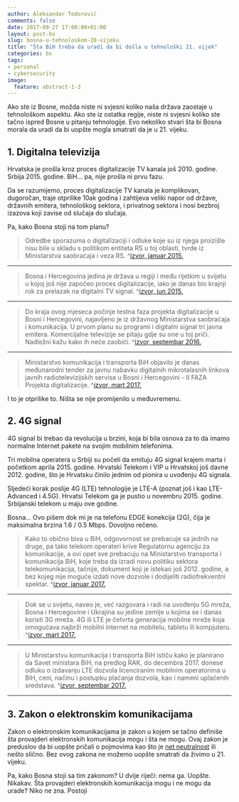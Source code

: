 ```yaml
---
author: Aleksandar Todorović
comments: false
date: 2017-09-27 17:00:00+01:00
layout: post-bs
slug: bosna-u-tehnoloskom-20-vijeku
title: "Šta BiH treba da uradi da bi došla u tehnološki 21. vijek"
categories: bs
tags:
- personal
- cybersecurity
image:
  feature: abstract-1-3
---
```


Ako ste iz Bosne, možda niste ni svjesni koliko naša država zaostaje u tehnološkom aspektu. Ako ste iz ostatka regije, niste ni svjesni koliko ste tačno ispred Bosne u pitanju tehnologije. Evo nekoliko stvari šta bi Bosna morala da uradi da bi uopšte mogla smatrati da je u 21. vijeku.


## 1. Digitalna televizija

Hrvatska je prošla kroz proces digitalizacije TV kanala još 2010. godine. Srbija 2015. godine. BiH... pa, nije prošla ni prvu fazu.

Da se razumijemo, proces digitalizacije TV kanala je komplikovan, dugoročan, traje otprilike 10ak godina i zahtijeva veliki napor od države, državnih emitera, tehnološkog sektora, i privatnog sektora i nosi bezbroj izazova koji zavise od slučaja do slučaja.

Pa, kako Bosna stoji na tom planu?

> Odredbe sporazuma o digitalizaciji i odluke koje su iz njega proizišle nisu bile u skladu s politikom entiteta RS u toj oblasti, tvrde iz Ministarstva saobraćaja i veza RS. ^[izvor, januar 2015. ](http://balkans.aljazeera.net/vijesti/u-srbiji-zavrsen-proces-digitalizacije)

---

> Bosna i Hercegovina jedina je država u regiji i među rijetkim u svijetu u kojoj još nije započeo proces digitalizacije, iako je danas bio krajnji rok za prelazak na digitalni TV signal. ^[izvor, jun 2015.](http://balkans.aljazeera.net/vijesti/digitalizacija-u-bih-zakasnila-gase-se-predajnici)

---

> Do kraja ovog mjeseca počinje testna faza projekta digitalizacije u Bosni i Hercegovini, najavljeno je iz državnog Ministarstva saobraćaja i komunikacija. U prvom planu su programi i digitalni signal tri javna emitera. Komercijalne televizije se pitaju gdje su one u toj priči. Nadležni kažu kako ih neće zaobići. ^[izvor, septembar 2016.](http://balkans.aljazeera.net/vijesti/bih-godinama-se-ceka-digitalizacija)

---

> Ministarstvo komunikacija i transporta BiH objavilo je danas međunarodni tender za javnu nabavku digitalnih mikrotalasnih linkova javnih radiotelevizijskih servisa u Bosni i Hercegovini - II FAZA Projekta digitalizacije. ^[izvor, mart 2017.](https://www.rtvbn.com/3856904/pocela-druga-faza-digitalizacije-u-bih)


I to je otprilike to. Ništa se nije promijenilo u međuvremenu.

## 2. 4G signal

4G signal bi trebao da revolucija u brzini, koja bi bila osnova za to da imamo normalne Internet pakete na svojim mobilnim telefonima.

Tri mobilna operatera u Srbiji su počeli da emituju 4G signal krajem marta i početkom aprila 2015. godine. Hrvatski Telekom i VIP u Hrvatskoj još davne 2012. godine, što je Hrvatsku činilo jednim od pionira u uvođenju 4G signala.

Sljedeći korak poslije 4G (LTE) tehnologije je LTE-A (poznat još i kao LTE-Advanced i 4.5G). Hrvatsi Telekom ga je pustio u novembru 2015. godine. Srbijanski telekom u maju ove godine.

Bosna... Ovo pišem dok mi je na telefonu EDGE konekcija (2G), čija je maksimalna brzina 1.6 / 0.5 Mbps. Dovoljno rečeno.

> Kako to obično biva u BiH, odgovornost se prebacuje sa jednih na druge, pa tako telekom operateri krive Regulatornu agenciju za komunikacije, a ovi opet sve prebacuju na Ministarstvo transporta i komunikacija BiH, koje treba da izradi novu politiku sektora telekomunikacija, tačnije, dokument koji je istekao još 2012. godine, a bez kojeg nije moguće izdati nove dozvole i dodijeliti radiofrekventni spektar. ^[izvor, januar 2017.](http://www.nezavisne.com/novosti/drustvo/BiH-gubi-milione-KM-jer-jos-nema-4G-mrezu/408370)

---

> Dok se u svijetu, naveo je, već razgovara i radi na uvođenju 5G mreža, Bosna i Hercegovine i Ukrajina su jedine zemlje u kojima se i danas koristi 3G mreža. 4G ili LTE je četvrta generacija mobilne mreže koja omogućava najbrži mobilni internet na mobitelu, tabletu ili kompjuteru. ^[izvor, mart 2017.](http://balkans.aljazeera.net/vijesti/politika-sektora-koci-4g-mrezu-u-bih)

---

> U Ministarstvu komunikacija i transporta BiH ističu kako je planirano da Savet ministara BiH, na predlog RAK, do decembra 2017. donese odluku o izdavanju LTE dozvola licenciranim mobilnim operatorima u BiH, ceni, načinu i postupku plaćanja dozvola, kao i nameni uplaćenih sredstava. ^[izvor, septembar 2017.](http://www.blic.rs/vesti/republika-srpska/bosna-jedina-u-regionu-nema-4g-mrezu-razlog-je-bizaran-i-voden-poslovnom-logikom/kdrfwev)

---

## 3. Zakon o elektronskim komunikacijama

Zakon o elektronskim komunikacijama je zakon u kojem se tačno definiše šta provajderi elektronskih komunikacija mogu i šta ne mogu. Ovaj zakon je preduslov da bi uopšte pričali o pojmovima kao što je [net neutralnost](https://netneutralnost.com/) ili nešto slično. Bez ovog zakona ne možemo uopšte smatrati da živimo u 21. vijeku.

Pa, kako Bosna stoji sa tim zakonom? U dvije riječi: nema ga. Uopšte. Nikakav. Šta provajderi elektronskih komunikacija mogu i ne mogu da urade? Niko ne zna. Postoji 
